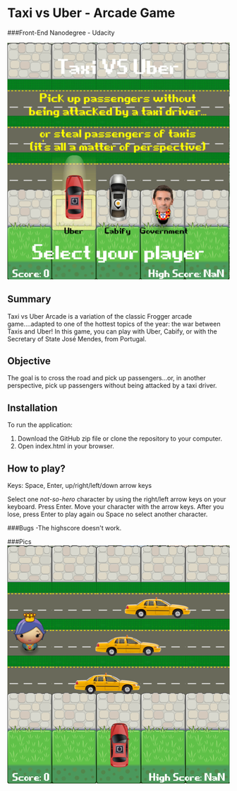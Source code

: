 # Taxi vs Uber - Arcade Game
###Front-End Nanodegree - Udacity

![game](https://github.com/inesarmadabras/TaxiVSUber_Arcade/blob/master/img0.png)

## Summary
Taxi vs Uber Arcade is a variation of the classic Frogger arcade game....adapted to one of the hottest topics of the year: the war between Taxis and Uber! In this game, you can play with Uber, Cabify, or with the Secretary of State José Mendes, from Portugal.

## Objective
The goal is to cross the road and pick up passengers...or, in another perspective, pick up passengers without being attacked by a taxi driver.

## Installation
To run the application:

1. Download the GitHub zip file or clone the repository to your computer.
2. Open index.html in your browser.

## How to play?
Keys: Space, Enter, up/right/left/down arrow keys

Select one _not-so-hero_ character by using the right/left arrow keys on your keyboard. Press Enter.
Move your character with the arrow keys.
After you lose, press Enter to play again ou Space no select another character.

###Bugs
-The highscore doesn't work.

###Pics
![gameplay](https://github.com/inesarmadabras/TaxiVSUber_Arcade/blob/master/img1.png)
